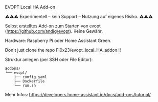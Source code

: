 EVOPT Local HA Add-on

⚠️⚠️⚠️ Experimentell – kein Support – Nutzung auf eigenes Risiko. ⚠️⚠️⚠️

Selbst erstelltes Add-on zum Starten von evopt (https://github.com/andig/evopt). Keine Gewähr.

Hardware: Raspberry Pi oder Home Assistant Green.

Don't just clone the repo Fl0x23/evopt_local_HA_addon !!

Struktur anlegen (per SSH oder File Editor):

```
addons/
└── evopt/
    ├── config.yaml
    ├── Dockerfile
    └── run.sh

```

Mehr Infos: https://developers.home-assistant.io/docs/add-ons/tutorial/
